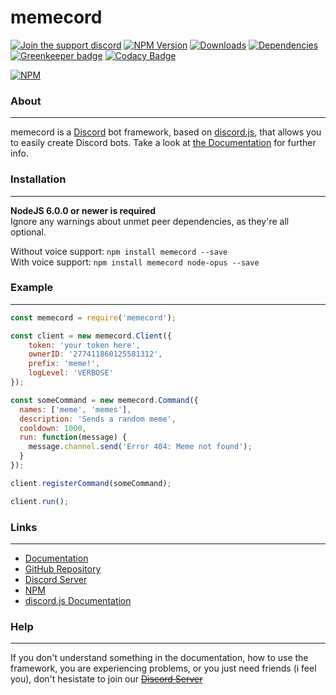 # memecord

[![Join the support discord](https://discordapp.com/api/guilds/267646428682256395/embed.png)](https://discord.gg/aRt6zMU) [![NPM Version](https://img.shields.io/npm/v/memecord.svg?maxAge=3600)](https://www.npmjs.com/package/memecord) [![Downloads](https://img.shields.io/npm/dt/memecord.svg?maxAge=3600)](https://www.npmjs.com/package/memecord) [![Dependencies](https://david-dm.org/xmatmen/memecord/status.svg)](https://david-dm.org/xmatmen/memecord) [![Greenkeeper badge](https://badges.greenkeeper.io/xmatmen/memecord.svg)](https://greenkeeper.io/) [![Codacy Badge](https://api.codacy.com/project/badge/Grade/bb184fd10ab74a18ad5f2236ea6da741)](https://www.codacy.com/app/xmatmen/memecord?utm_source=github.com&utm_medium=referral&utm_content=xmatmen/memecord&utm_campaign=badger)

[![NPM](https://nodei.co/npm/memecord.png?downloads=true&stars=true)](https://www.npmjs.com/package/memecord)

### About
---
memecord is a [Discord](https://discordapp.com/) bot framework, based on [discord.js](https://github.com/hydrabolt/discord.js), that allows you to easily create Discord bots. Take a look at [the Documentation](https://xmatmen.github.io/memecord/) for further info.  

### Installation
---
**NodeJS 6.0.0 or newer is required**  
Ignore any warnings about unmet peer dependencies, as they're all optional.  

Without voice support: `npm install memecord --save`  
With voice support: `npm install memecord node-opus --save`  

### Example
---
```js
const memecord = require('memecord');

const client = new memecord.Client({
    token: 'your token here',
    ownerID: '277411860125581312',
    prefix: 'meme!',
    logLevel: 'VERBOSE'
});

const someCommand = new memecord.Command({
  names: ['meme', 'memes'],
  description: 'Sends a random meme',
  cooldown: 1000,
  run: function(message) {
    message.channel.send('Error 404: Meme not found');
  }
});

client.registerCommand(someCommand);

client.run();
```

### Links
---
* [Documentation](https://xmatmen.github.io/memecord/)
* [GitHub Repository](https://github.com/xmatmen/memecord)
* [Discord Server](https://discord.gg/aRt6zMU)
* [NPM](https://www.npmjs.com/package/memecord)
* [discord.js Documentation](https://discord.js.org/#/docs/main/stable/general/welcome)

### Help
---
If you don't understand something in the documentation, how to use the framework, you are experiencing problems, or you just need friends (i feel you), don't hesistate to join our ~~[Discord Server](https://google.com/?q=discord)~~
